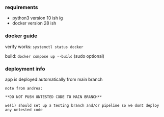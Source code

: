 ### requirements

- python3 version 10 ish ig
- docker version 28 ish


### docker guide

verify works: `systemctl status docker`

build: `docker compose up --build` (sudo optional)

### deployment info

app is deployed automatically from main branch

```
note from andrea:

**DO NOT PUSH UNTESTED CODE TO MAIN BRANCH**

we(i) should set up a testing branch and/or pipeline so we dont deploy any untested code
```